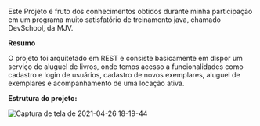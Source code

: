 Este Projeto é fruto dos conhecimentos obtidos durante minha participação em um programa muito satisfatório de treinamento java, chamado DevSchool, da MJV.

**Resumo**

O projeto foi arquitetado em REST e consiste basicamente em dispor um serviço de aluguel de livros, onde temos acesso a funcionalidades como cadastro e login de usuários, cadastro de novos exemplares, aluguel de exemplares e acompanhamento de uma locação ativa.

**Estrutura do projeto:**

![Captura de tela de 2021-04-26 18-19-44](https://user-images.githubusercontent.com/72112722/116301067-03671980-a776-11eb-9906-2d88e4979310.png)

 
